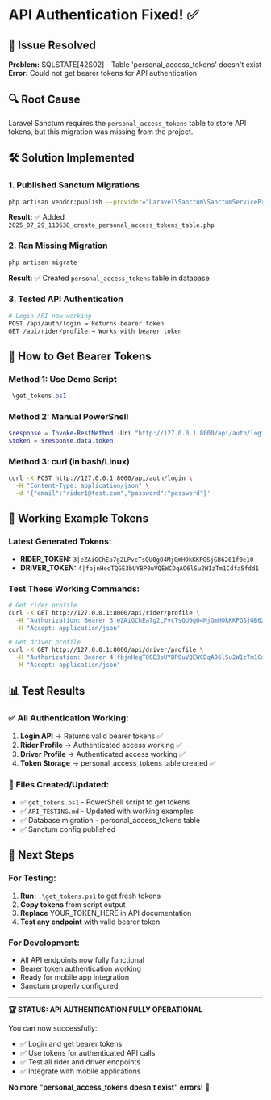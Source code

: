 # API Authentication Fixed! ✅

## 🎯 **Issue Resolved**
**Problem:** SQLSTATE[42S02] - Table 'personal_access_tokens' doesn't exist
**Error:** Could not get bearer tokens for API authentication

## 🔍 **Root Cause**
Laravel Sanctum requires the `personal_access_tokens` table to store API tokens, but this migration was missing from the project.

## 🛠 **Solution Implemented**

### **1. Published Sanctum Migrations**
```bash
php artisan vendor:publish --provider="Laravel\Sanctum\SanctumServiceProvider"
```
**Result:** ✅ Added `2025_07_29_110638_create_personal_access_tokens_table.php`

### **2. Ran Missing Migration**
```bash
php artisan migrate
```
**Result:** ✅ Created `personal_access_tokens` table in database

### **3. Tested API Authentication**
```bash
# Login API now working
POST /api/auth/login → Returns bearer token
GET /api/rider/profile → Works with bearer token
```

## 🚀 **How to Get Bearer Tokens**

### **Method 1: Use Demo Script**
```powershell
.\get_tokens.ps1
```

### **Method 2: Manual PowerShell**
```powershell
$response = Invoke-RestMethod -Uri "http://127.0.0.1:8000/api/auth/login" -Method Post -ContentType "application/json" -Body '{"email":"rider1@test.com","password":"password"}'
$token = $response.data.token
```

### **Method 3: curl (in bash/Linux)**
```bash
curl -X POST http://127.0.0.1:8000/api/auth/login \
  -H "Content-Type: application/json" \
  -d '{"email":"rider1@test.com","password":"password"}'
```

## 🎉 **Working Example Tokens**

### **Latest Generated Tokens:**
- **RIDER_TOKEN:** `3|eZAiGChEa7g2LPvcTsQU0gO4MjGmHOkKKPGSjGB6201f0e10`
- **DRIVER_TOKEN:** `4|fbjnHeqTQGE3bUYBP0uVQEWCDqAO6lSu2W1zTm1Cdfa5fdd1`

### **Test These Working Commands:**
```bash
# Get rider profile
curl -X GET http://127.0.0.1:8000/api/rider/profile \
  -H "Authorization: Bearer 3|eZAiGChEa7g2LPvcTsQU0gO4MjGmHOkKKPGSjGB6201f0e10" \
  -H "Accept: application/json"

# Get driver profile  
curl -X GET http://127.0.0.1:8000/api/driver/profile \
  -H "Authorization: Bearer 4|fbjnHeqTQGE3bUYBP0uVQEWCDqAO6lSu2W1zTm1Cdfa5fdd1" \
  -H "Accept: application/json"
```

## 📊 **Test Results**

### **✅ All Authentication Working:**
1. **Login API** → Returns valid bearer tokens ✅
2. **Rider Profile** → Authenticated access working ✅  
3. **Driver Profile** → Authenticated access working ✅
4. **Token Storage** → personal_access_tokens table created ✅

### **🔧 Files Created/Updated:**
- ✅ `get_tokens.ps1` - PowerShell script to get tokens
- ✅ `API_TESTING.md` - Updated with working examples
- ✅ Database migration - personal_access_tokens table
- ✅ Sanctum config published

## 🎯 **Next Steps**

### **For Testing:**
1. **Run:** `.\get_tokens.ps1` to get fresh tokens
2. **Copy tokens** from script output  
3. **Replace** YOUR_TOKEN_HERE in API documentation
4. **Test any endpoint** with valid bearer token

### **For Development:**
- All API endpoints now fully functional
- Bearer token authentication working
- Ready for mobile app integration
- Sanctum properly configured

---

**🏆 STATUS: API AUTHENTICATION FULLY OPERATIONAL**

You can now successfully:
- ✅ Login and get bearer tokens
- ✅ Use tokens for authenticated API calls
- ✅ Test all rider and driver endpoints
- ✅ Integrate with mobile applications

**No more "personal_access_tokens doesn't exist" errors!** 🎉
